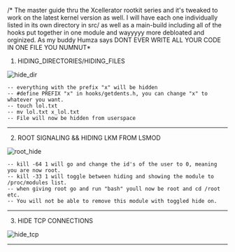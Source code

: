 /* The master guide thru the Xcellerator rootkit series and it's tweaked to work on the latest kernel version as well. I will have each one individually listed in its own directory in src/ as well as a main-build including all of the hooks put together in one module and wayyyyy more debloated and orginized. As my buddy Humza says DONT EVER WRITE ALL YOUR CODE IN ONE FILE YOU NUMNUT*

1.  HIDING_DIRECTORIES/HIDING_FILES

![hide_dir](https://github.com/user-attachments/assets/c91386e3-23c1-4cfe-adaa-4e5fda61f5f3)

    -- everything with the prefix "x" will be hidden 
    -- #define PREFIX "x" in hooks/getdents.h, you can change "x" to whatever you want. 
    -- touch lol.txt
    -- mv lol.txt x_lol.txt
    -- File will now be hidden from userspace 

---------------------------------------------------------------------------------------------
2.  ROOT SIGNALING && HIDING LKM FROM LSMOD 

![root_hide](https://github.com/user-attachments/assets/785e97d6-0a3c-4034-9ebc-371e708a0085)


    -- kill -64 1 will go and change the id's of the user to 0, meaning you are now root.
    -- kill -33 1 will toggle between hiding and showing the module to /proc/modules list.
    -- when giving root go and run "bash" youll now be root and cd /root etc.
    -- You will not be able to remove this module with toggled hide on.

---------------------------------------------------------------------------------------------

3.  HIDE TCP CONNECTIONS


![hide_tcp](https://github.com/user-attachments/assets/8d4a8dd7-4bd2-4466-aaba-29edb4c5bb07)



-----------------------------------------------------------------------------------------



